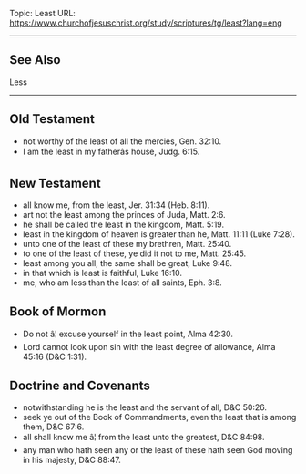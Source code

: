 Topic: Least
URL: https://www.churchofjesuschrist.org/study/scriptures/tg/least?lang=eng

---

## See Also

Less

---

## Old Testament

- not worthy of the least of all the mercies, Gen. 32:10.
- I am the least in my fatherâs house, Judg. 6:15.

## New Testament

- all know me, from the least, Jer. 31:34 (Heb. 8:11).
- art not the least among the princes of Juda, Matt. 2:6.
- he shall be called the least in the kingdom, Matt. 5:19.
- least in the kingdom of heaven is greater than he, Matt. 11:11 (Luke 7:28).
- unto one of the least of these my brethren, Matt. 25:40.
- to one of the least of these, ye did it not to me, Matt. 25:45.
- least among you all, the same shall be great, Luke 9:48.
- in that which is least is faithful, Luke 16:10.
- me, who am less than the least of all saints, Eph. 3:8.

## Book of Mormon

- Do not â¦ excuse yourself in the least point, Alma 42:30.
- Lord cannot look upon sin with the least degree of allowance, Alma 45:16 (D&C 1:31).

## Doctrine and Covenants

- notwithstanding he is the least and the servant of all, D&C 50:26.
- seek ye out of the Book of Commandments, even the least that is among them, D&C 67:6.
- all shall know me â¦ from the least unto the greatest, D&C 84:98.
- any man who hath seen any or the least of these hath seen God moving in his majesty, D&C 88:47.

